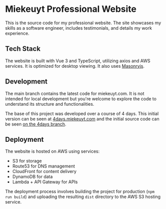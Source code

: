 # Miekeuyt Professional Website

This is the source code for my professional website. The site showcases my skills as a software engineer, includes testimonials, and details my work experience.

## Tech Stack

The website is built with Vue 3 and TypeScript, utilizing axios and AWS services. It is optimized for desktop viewing. It also uses [Masonryjs](https://masonry.desandro.com).

## Development

The main branch contains the latest code for miekeuyt.com.
It is not intended for local development but you're welcome to explore the code to understand its structure and functionalities.

The base of this project was developed over a course of 4 days. This initial version can be seen at [4days.miekeuyt.com](https://4days.miekeuyt.com) and the initial source code can be seen [on the 4days branch](https://github.com/miekeuytofficial/miekeuytsite/tree/4days).

## Deployment

The website is hosted on AWS using services:

- S3 for storage
- Route53 for DNS management
- CloudFront for content delivery
- DynamoDB for data
- Lambda + API Gateway for APIs

The deployment process involves building the project for production (`npm run build`) and uploading the resulting `dist` directory to the AWS S3 hosting service.
